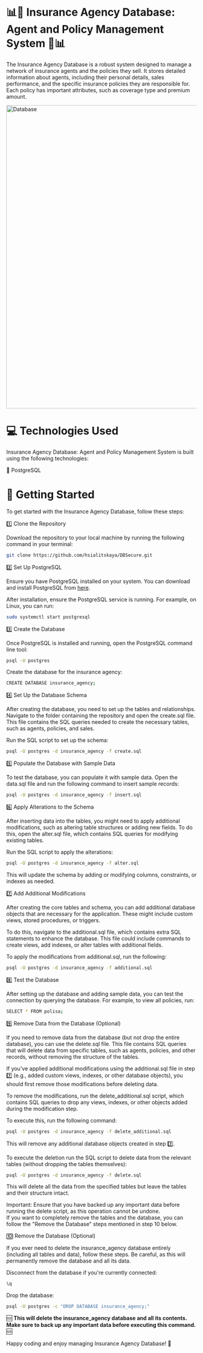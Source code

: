 # 📊🪪 Insurance Agency Database: Agent and Policy Management System 🪪📊  

The Insurance Agency Database is a robust system designed to manage a network of insurance agents and the policies they sell. It stores detailed information about agents, including their personal details, sales performance, and the specific insurance policies they are responsible for. Each policy has important attributes, such as coverage type and premium amount.

<img width="800" alt="Database" src="https://github.com/user-attachments/assets/835a2fde-a7bd-457b-b42b-d11710a13898" />

# 💻 Technologies Used

Insurance Agency Database: Agent and Policy Management System is built using the following technologies:

📍 PostgreSQL


# 🏁 Getting Started

To get started with the Insurance Agency Database, follow these steps:

1️⃣ Clone the Repository  

Download the repository to your local machine by running the following command in your terminal:  

```bash
git clone https://github.com/hsialitskaya/DBSecure.git
```

2️⃣ Set Up PostgreSQL

Ensure you have PostgreSQL installed on your system. You can download and install PostgreSQL from [here](https://www.postgresql.org/download/). 

After installation, ensure the PostgreSQL service is running. For example, on Linux, you can run:

```bash
sudo systemctl start postgresql
```

3️⃣ Create the Database

Once PostgreSQL is installed and running, open the PostgreSQL command line tool:

```bash
psql -U postgres
```

Create the database for the insurance agency:

```bash
CREATE DATABASE insurance_agency;
```

4️⃣ Set Up the Database Schema

After creating the database, you need to set up the tables and relationships. Navigate to the folder containing the repository and open the create.sql file. This file contains the SQL queries needed to create the necessary tables, such as agents, policies, and sales.

Run the SQL script to set up the schema:

```bash
psql -U postgres -d insurance_agency -f create.sql
```

5️⃣ Populate the Database with Sample Data

To test the database, you can populate it with sample data. Open the data.sql file and run the following command to insert sample records:

```bash
psql -U postgres -d insurance_agency -f insert.sql
```

6️⃣ Apply Alterations to the Schema

After inserting data into the tables, you might need to apply additional modifications, such as altering table structures or adding new fields. To do this, open the alter.sql file, which contains SQL queries for modifying existing tables.

Run the SQL script to apply the alterations:

```bash
psql -U postgres -d insurance_agency -f alter.sql
```

This will update the schema by adding or modifying columns, constraints, or indexes as needed.

7️⃣ Add Additional Modifications

After creating the core tables and schema, you can add additional database objects that are necessary for the application. These might include custom views, stored procedures, or triggers.

To do this, navigate to the additional.sql file, which contains extra SQL statements to enhance the database. This file could include commands to create views, add indexes, or alter tables with additional fields.

To apply the modifications from additional.sql, run the following:

```bash
psql -U postgres -d insurance_agency -f additional.sql
```

8️⃣ Test the Database

After setting up the database and adding sample data, you can test the connection by querying the database. For example, to view all policies, run:

```bash
SELECT * FROM polisa;
```

9️⃣ Remove Data from the Database (Optional)

If you need to remove data from the database (but not drop the entire database), you can use the delete.sql file. This file contains SQL queries that will delete data from specific tables, such as agents, policies, and other records, without removing the structure of the tables.

If you've applied additional modifications using the additional.sql file in step 7️⃣ (e.g., added custom views, indexes, or other database objects), you should first remove those modifications before deleting data.

To remove the modifications, run the delete_additional.sql script, which contains SQL queries to drop any views, indexes, or other objects added during the modification step.

To execute this, run the following command:

```bash
psql -U postgres -d insurance_agency -f delete_additional.sql
```

This will remove any additional database objects created in step 7️⃣.

To execute the deletion run the SQL script to delete data from the relevant tables (without dropping the tables themselves):

```bash
psql -U postgres -d insurance_agency -f delete.sql
```

This will delete all the data from the specified tables but leave the tables and their structure intact.

Important:
Ensure that you have backed up any important data before running the delete script, as this operation cannot be undone.  
If you want to completely remove the tables and the database, you can follow the "Remove the Database" steps mentioned in step 10 below.


🔟 Remove the Database (Optional)

If you ever need to delete the insurance_agency database entirely (including all tables and data), follow these steps. Be careful, as this will permanently remove the database and all its data.

Disconnect from the database if you're currently connected:
```bash
\q
```

Drop the database:

```bash
psql -U postgres -c "DROP DATABASE insurance_agency;"
```

 🆘 **This will delete the insurance_agency database and all its contents. Make sure to back up any important data before executing this command.** 🆘 

Happy coding and enjoy managing Insurance Agency Database! 🎉
